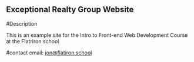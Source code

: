 Exceptional Realty Group Website
-----

#Description

This is an example site for the Intro to Front-end Web Development Course at the Flatriron school

#contact
email: jon@flatiron.school